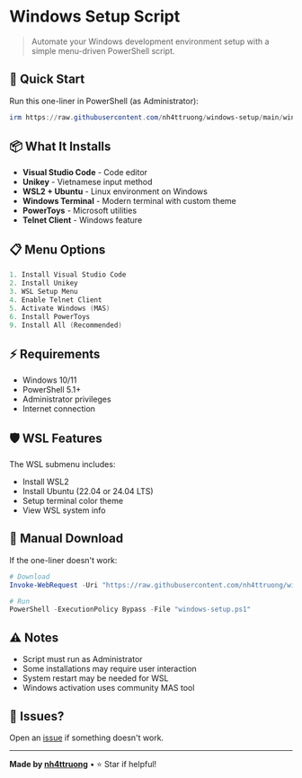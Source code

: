 # Windows Setup Script

> Automate your Windows development environment setup with a simple menu-driven PowerShell script.

## 🚀 Quick Start

Run this one-liner in PowerShell (as Administrator):

```powershell
irm https://raw.githubusercontent.com/nh4ttruong/windows-setup/main/windows-setup.ps1 | iex
```

## 📦 What It Installs

- **Visual Studio Code** - Code editor
- **Unikey** - Vietnamese input method
- **WSL2 + Ubuntu** - Linux environment on Windows
- **Windows Terminal** - Modern terminal with custom theme
- **PowerToys** - Microsoft utilities
- **Telnet Client** - Windows feature

## 📋 Menu Options

```powershell
1. Install Visual Studio Code
2. Install Unikey
3. WSL Setup Menu
4. Enable Telnet Client
5. Activate Windows (MAS)
6. Install PowerToys
9. Install All (Recommended)
```

## ⚡ Requirements

- Windows 10/11
- PowerShell 5.1+
- Administrator privileges
- Internet connection

## 🛡️ WSL Features

The WSL submenu includes:
- Install WSL2
- Install Ubuntu (22.04 or 24.04 LTS)
- Setup terminal color theme
- View WSL system info

## 🔧 Manual Download

If the one-liner doesn't work:

```powershell
# Download
Invoke-WebRequest -Uri "https://raw.githubusercontent.com/nh4ttruong/windows-setup/main/windows-setup.ps1" -OutFile "windows-setup.ps1"

# Run
PowerShell -ExecutionPolicy Bypass -File "windows-setup.ps1"
```

## ⚠️ Notes

- Script must run as Administrator
- Some installations may require user interaction
- System restart may be needed for WSL
- Windows activation uses community MAS tool

## 🐛 Issues?

Open an [issue](https://github.com/nh4ttruong/windows-setup/issues) if something doesn't work.

---

**Made by [nh4ttruong](https://github.com/nh4ttruong)** • ⭐ Star if helpful!
